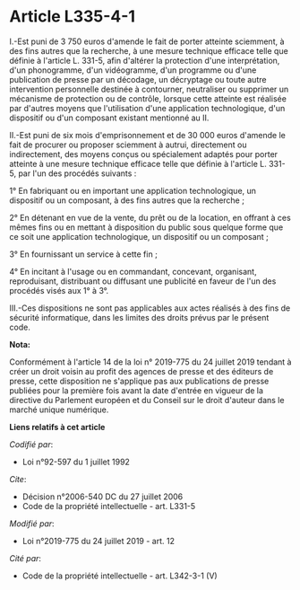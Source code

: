 # Article L335-4-1

I.-Est puni de 3 750 euros d'amende le fait de porter atteinte sciemment, à des fins autres que la recherche, à une mesure
technique efficace telle que définie à l'article L. 331-5, afin d'altérer la protection d'une interprétation, d'un
phonogramme, d'un vidéogramme, d'un programme ou d'une publication de presse par un décodage, un décryptage ou toute autre
intervention personnelle destinée à contourner, neutraliser ou supprimer un mécanisme de protection ou de contrôle, lorsque
cette atteinte est réalisée par d'autres moyens que l'utilisation d'une application technologique, d'un dispositif ou d'un
composant existant mentionné au II.

II.-Est puni de six mois d'emprisonnement et de 30 000 euros d'amende le fait de procurer ou proposer sciemment à autrui,
directement ou indirectement, des moyens conçus ou spécialement adaptés pour porter atteinte à une mesure technique efficace
telle que définie à l'article L. 331-5, par l'un des procédés suivants :

1° En fabriquant ou en important une application technologique, un dispositif ou un composant, à des fins autres que la
recherche ;

2° En détenant en vue de la vente, du prêt ou de la location, en offrant à ces mêmes fins ou en mettant à disposition du
public sous quelque forme que ce soit une application technologique, un dispositif ou un composant ;

3° En fournissant un service à cette fin ;

4° En incitant à l'usage ou en commandant, concevant, organisant, reproduisant, distribuant ou diffusant une publicité en
faveur de l'un des procédés visés aux 1° à 3°.

III.-Ces dispositions ne sont pas applicables aux actes réalisés à des fins de sécurité informatique, dans les limites des
droits prévus par le présent code.

**Nota:**

Conformément à l'article 14 de la loi n° 2019-775 du 24 juillet 2019 tendant à créer un droit voisin au profit des agences de
presse et des éditeurs de presse, cette disposition ne s'applique pas aux publications de presse publiées pour la première
fois avant la date d'entrée en vigueur de la directive du Parlement européen et du Conseil sur le droit d'auteur dans le
marché unique numérique.

**Liens relatifs à cet article**

_Codifié par_:

  - Loi n°92-597 du 1 juillet 1992

_Cite_:

  - Décision n°2006-540 DC du 27 juillet 2006
  - Code de la propriété intellectuelle - art. L331-5

_Modifié par_:

  - Loi n°2019-775 du 24 juillet 2019 - art. 12

_Cité par_:

  - Code de la propriété intellectuelle - art. L342-3-1 (V)
